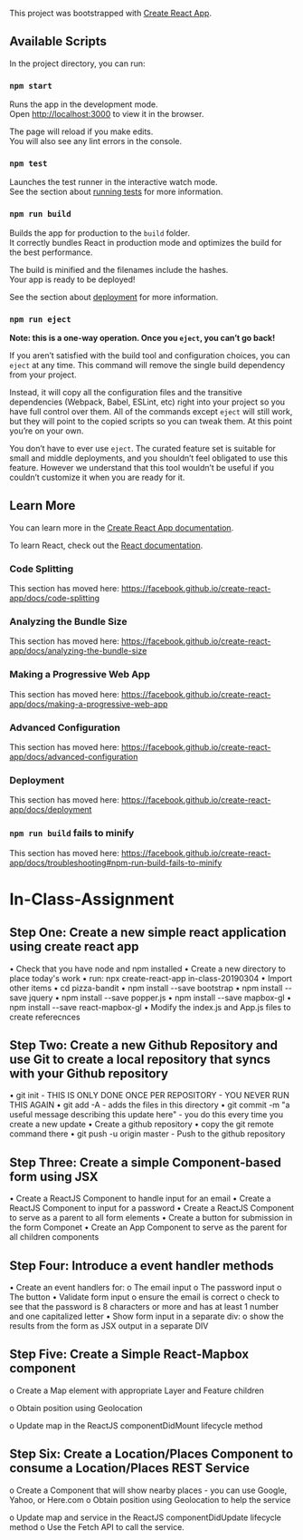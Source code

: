 This project was bootstrapped with [Create React App](https://github.com/facebook/create-react-app).

## Available Scripts

In the project directory, you can run:

### `npm start`

Runs the app in the development mode.<br>
Open [http://localhost:3000](http://localhost:3000) to view it in the browser.

The page will reload if you make edits.<br>
You will also see any lint errors in the console.

### `npm test`

Launches the test runner in the interactive watch mode.<br>
See the section about [running tests](https://facebook.github.io/create-react-app/docs/running-tests) for more information.

### `npm run build`

Builds the app for production to the `build` folder.<br>
It correctly bundles React in production mode and optimizes the build for the best performance.

The build is minified and the filenames include the hashes.<br>
Your app is ready to be deployed!

See the section about [deployment](https://facebook.github.io/create-react-app/docs/deployment) for more information.

### `npm run eject`

**Note: this is a one-way operation. Once you `eject`, you can’t go back!**

If you aren’t satisfied with the build tool and configuration choices, you can `eject` at any time. This command will remove the single build dependency from your project.

Instead, it will copy all the configuration files and the transitive dependencies (Webpack, Babel, ESLint, etc) right into your project so you have full control over them. All of the commands except `eject` will still work, but they will point to the copied scripts so you can tweak them. At this point you’re on your own.

You don’t have to ever use `eject`. The curated feature set is suitable for small and middle deployments, and you shouldn’t feel obligated to use this feature. However we understand that this tool wouldn’t be useful if you couldn’t customize it when you are ready for it.

## Learn More

You can learn more in the [Create React App documentation](https://facebook.github.io/create-react-app/docs/getting-started).

To learn React, check out the [React documentation](https://reactjs.org/).

### Code Splitting

This section has moved here: https://facebook.github.io/create-react-app/docs/code-splitting

### Analyzing the Bundle Size

This section has moved here: https://facebook.github.io/create-react-app/docs/analyzing-the-bundle-size

### Making a Progressive Web App

This section has moved here: https://facebook.github.io/create-react-app/docs/making-a-progressive-web-app

### Advanced Configuration

This section has moved here: https://facebook.github.io/create-react-app/docs/advanced-configuration

### Deployment

This section has moved here: https://facebook.github.io/create-react-app/docs/deployment

### `npm run build` fails to minify

This section has moved here: https://facebook.github.io/create-react-app/docs/troubleshooting#npm-run-build-fails-to-minify

# In-Class-Assignment
## Step One: Create a new simple react application using create react app
•	Check that you have node and npm installed
•	Create a new directory to place today's work
•	run: npx create-react-app in-class-20190304
•	Import other items
•	cd pizza-bandit
•	npm install --save bootstrap
•	npm install --save jquery
•	npm install --save popper.js
•	npm install --save mapbox-gl
•	npm install --save react-mapbox-gl
•	Modify the index.js and App.js files to create referecnces
## Step Two: Create a new Github Repository and use Git to create a local repository that syncs with your Github repository
•	git init - THIS IS ONLY DONE ONCE PER REPOSITORY - YOU NEVER RUN THIS AGAIN
•	git add -A - adds the files in this directory 
•	git commit -m "a useful message describing this update here" - you do this every time you create a new update
•	Create a github repository
•	copy the git remote command there
•	git push -u origin master - Push to the github repository
## Step Three: Create a simple Component-based form using JSX
•	Create a ReactJS Component to handle input for an email
•	Create a ReactJS Component to  input for a password
•	Create a ReactJS Component to serve as a parent to all form elements
•	Create a button for submission in the form Componet
•	Create an App Component to serve as the parent for all children components
## Step Four: Introduce a event handler methods
•	Create an event handlers for:
o	The email input
o	The password input
o	The button
•	Validate form input
o	ensure the email is correct
o	check to see that the password is 8 characters or more and has at least 1 number and one capitalized letter
•	Show form input in a separate div:
o	show the results from the form as JSX output in a separate DIV
## Step Five: Create a Simple React-Mapbox component
o	Create a Map element with appropriate Layer and Feature children

o	Obtain position using Geolocation

o	Update map in the ReactJS componentDidMount lifecycle method
## Step Six: Create a Location/Places Component to consume a Location/Places REST Service
o	Create a Component that will show nearby places - you can use Google, Yahoo, or Here.com
o	Obtain position using Geolocation to help the service

o	Update map and service in the ReactJS componentDidUpdate lifecycle method
o	Use the Fetch API to call the service.


